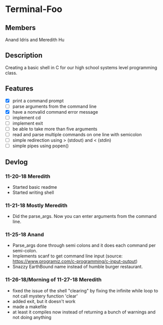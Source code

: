# Terminal-Foo

## Members
Anand Idris and Meredith Hu

## Description
Creating a basic shell in C for our high school systems level programming class.

## Features
 - [x] print a command prompt
 - [ ] parse arguments from the command line
 - [x] have a nonvalid command error message
 - [ ] implement cd
 - [ ] implement exit
 - [ ] be able to take more than five arguments
 - [ ] read and parse multiple commands on one line with semicolon
 - [ ] simple redirection using > (stdout) and < (stdin)
 - [ ] simple pipes using popen()

## Devlog

### 11-20-18 Meredith
 * Started basic readme
 * Started writing shell

### 11-21-18 Mostly Meredith
 * Did the parse_args.  Now you can enter arguments from the command line.

### 11-25-18 Anand 
 * Parse_args done through semi colons and it does each command per semi-colon.
 * Implements scanf to get command line input (source: https://www.programiz.com/c-programming/c-input-output)
 * Snazzy EarthBound name instead of humble burger restaurant.

### 11-26-18/Morning of 11-27-18 Meredith
 * fixed the issue of the shell "clearing" by fixing the infinite while loop to not call mystery function 'clear'
 * added exit, but it doesn't work
 * made a makefile
 * at least it compiles now instead of returning a bunch of warnings and not doing anything